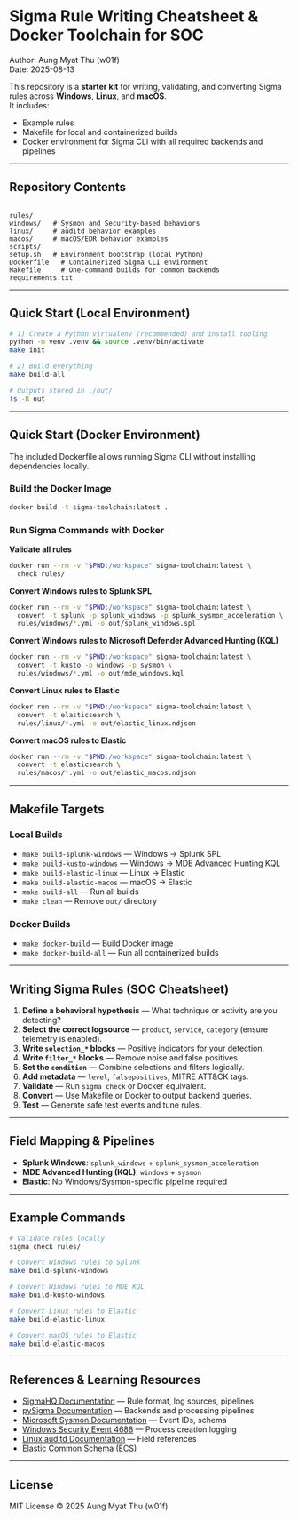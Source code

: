 # Sigma Rule Writing Cheatsheet & Docker Toolchain for SOC
Author: Aung Myat Thu (w01f)  
Date: 2025-08-13

This repository is a **starter kit** for writing, validating, and converting Sigma rules across **Windows**, **Linux**, and **macOS**.  
It includes:

- Example rules
- Makefile for local and containerized builds
- Docker environment for Sigma CLI with all required backends and pipelines

---

## Repository Contents

```

rules/
windows/   # Sysmon and Security-based behaviors
linux/     # auditd behavior examples
macos/     # macOS/EDR behavior examples
scripts/
setup.sh   # Environment bootstrap (local Python)
Dockerfile   # Containerized Sigma CLI environment
Makefile     # One-command builds for common backends
requirements.txt

````

---

## Quick Start (Local Environment)

```bash
# 1) Create a Python virtualenv (recommended) and install tooling
python -m venv .venv && source .venv/bin/activate
make init

# 2) Build everything
make build-all

# Outputs stored in ./out/
ls -R out
````

---

## Quick Start (Docker Environment)

The included Dockerfile allows running Sigma CLI without installing dependencies locally.

### Build the Docker Image

```bash
docker build -t sigma-toolchain:latest .
```

### Run Sigma Commands with Docker

**Validate all rules**

```bash
docker run --rm -v "$PWD:/workspace" sigma-toolchain:latest \
  check rules/
```

**Convert Windows rules to Splunk SPL**

```bash
docker run --rm -v "$PWD:/workspace" sigma-toolchain:latest \
  convert -t splunk -p splunk_windows -p splunk_sysmon_acceleration \
  rules/windows/*.yml -o out/splunk_windows.spl
```

**Convert Windows rules to Microsoft Defender Advanced Hunting (KQL)**

```bash
docker run --rm -v "$PWD:/workspace" sigma-toolchain:latest \
  convert -t kusto -p windows -p sysmon \
  rules/windows/*.yml -o out/mde_windows.kql
```

**Convert Linux rules to Elastic**

```bash
docker run --rm -v "$PWD:/workspace" sigma-toolchain:latest \
  convert -t elasticsearch \
  rules/linux/*.yml -o out/elastic_linux.ndjson
```

**Convert macOS rules to Elastic**

```bash
docker run --rm -v "$PWD:/workspace" sigma-toolchain:latest \
  convert -t elasticsearch \
  rules/macos/*.yml -o out/elastic_macos.ndjson
```

---

## Makefile Targets

### Local Builds

* `make build-splunk-windows` — Windows → Splunk SPL
* `make build-kusto-windows` — Windows → MDE Advanced Hunting KQL
* `make build-elastic-linux` — Linux → Elastic
* `make build-elastic-macos` — macOS → Elastic
* `make build-all` — Run all builds
* `make clean` — Remove `out/` directory

### Docker Builds

* `make docker-build` — Build Docker image
* `make docker-build-all` — Run all containerized builds

---

## Writing Sigma Rules (SOC Cheatsheet)

1. **Define a behavioral hypothesis** — What technique or activity are you detecting?
2. **Select the correct logsource** — `product`, `service`, `category` (ensure telemetry is enabled).
3. **Write `selection_*` blocks** — Positive indicators for your detection.
4. **Write `filter_*` blocks** — Remove noise and false positives.
5. **Set the `condition`** — Combine selections and filters logically.
6. **Add metadata** — `level`, `falsepositives`, MITRE ATT\&CK tags.
7. **Validate** — Run `sigma check` or Docker equivalent.
8. **Convert** — Use Makefile or Docker to output backend queries.
9. **Test** — Generate safe test events and tune rules.

---

## Field Mapping & Pipelines

* **Splunk Windows**: `splunk_windows` + `splunk_sysmon_acceleration`
* **MDE Advanced Hunting (KQL)**: `windows` + `sysmon`
* **Elastic**: No Windows/Sysmon-specific pipeline required

---

## Example Commands

```bash
# Validate rules locally
sigma check rules/

# Convert Windows rules to Splunk
make build-splunk-windows

# Convert Windows rules to MDE KQL
make build-kusto-windows

# Convert Linux rules to Elastic
make build-elastic-linux

# Convert macOS rules to Elastic
make build-elastic-macos
```

---

## References & Learning Resources

* [SigmaHQ Documentation](https://sigmahq.io/docs/) — Rule format, log sources, pipelines
* [pySigma Documentation](https://sigmahq-pysigma.readthedocs.io/) — Backends and processing pipelines
* [Microsoft Sysmon Documentation](https://learn.microsoft.com/sysinternals/downloads/sysmon) — Event IDs, schema
* [Windows Security Event 4688](https://learn.microsoft.com/windows/security/threat-protection/auditing/event-4688) — Process creation logging
* [Linux auditd Documentation](https://linux.die.net/man/8/auditd) — Field references
* [Elastic Common Schema (ECS)](https://www.elastic.co/guide/en/ecs/current/index.html)

---

## License

MIT License
© 2025 Aung Myat Thu (w01f)